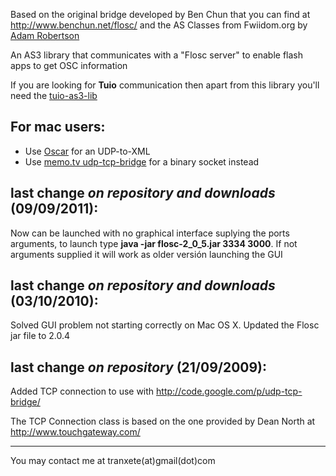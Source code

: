 Based on the original bridge developed by Ben Chun that you can find at http://www.benchun.net/flosc/ and the AS Classes from Fwiidom.org by [Adam Robertson](http://www.dustypixels.com)

An AS3 library that communicates with a "Flosc server" to enable flash apps to get OSC information

If you are looking for **Tuio** communication then apart from this library you'll need the [tuio-as3-lib](http://code.google.com/p/tuio-as3-lib)

## For mac users: ##

  * Use [Oscar](http://www.todo.to.it/blog/oscar/) for an UDP-to-XML
  * Use [memo.tv udp-tcp-bridge](http://code.google.com/p/udp-tcp-bridge/) for a binary socket instead

## last change **_on repository and downloads_** (09/09/2011): ##
Now can be launched with no graphical interface suplying the ports arguments, to launch type **java -jar flosc-2\_0\_5.jar 3334 3000**. If not arguments supplied it will work as older versión launching the GUI

## last change **_on repository and downloads_** (03/10/2010): ##
Solved GUI problem not starting correctly on Mac OS X.
Updated the Flosc jar file to 2.0.4

## last change **_on repository_** (21/09/2009): ##
Added TCP connection to use with http://code.google.com/p/udp-tcp-bridge/ 


The TCP Connection class is based on the one provided by Dean North at http://www.touchgateway.com/


---



You may contact me at tranxete(at)gmail(dot)com